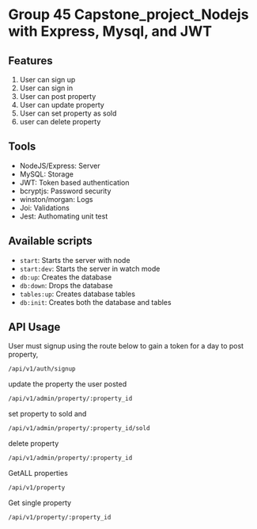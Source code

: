 # Group 45 Capstone_project_Nodejs with Express, Mysql, and JWT

## Features

1. User can sign up
2. User can sign in
3. User can post property
4. User can update property
5. User can set property as sold
6. user can delete property

## Tools

- NodeJS/Express: Server
- MySQL: Storage
- JWT: Token based authentication
- bcryptjs: Password security
- winston/morgan: Logs
- Joi: Validations
- Jest: Authomating unit test

## Available scripts

- `start`: Starts the server with node
- `start:dev`: Starts the server in watch mode
- `db:up`: Creates the database
- `db:down`: Drops the database
- `tables:up`: Creates database tables
- `db:init`: Creates both the database and tables

## API Usage

User must signup using the route below to gain a token for a day to post property,

```sh
/api/v1/auth/signup
```

update the property the user posted

```sh
/api/v1/admin/property/:property_id
```

set property to sold and

```sh
/api/v1/admin/property/:property_id/sold
```

delete property

```sh
/api/v1/admin/property/:property_id
```

GetALL properties

```sh
/api/v1/property
```

Get single property

```sh
/api/v1/property/:property_id
```
